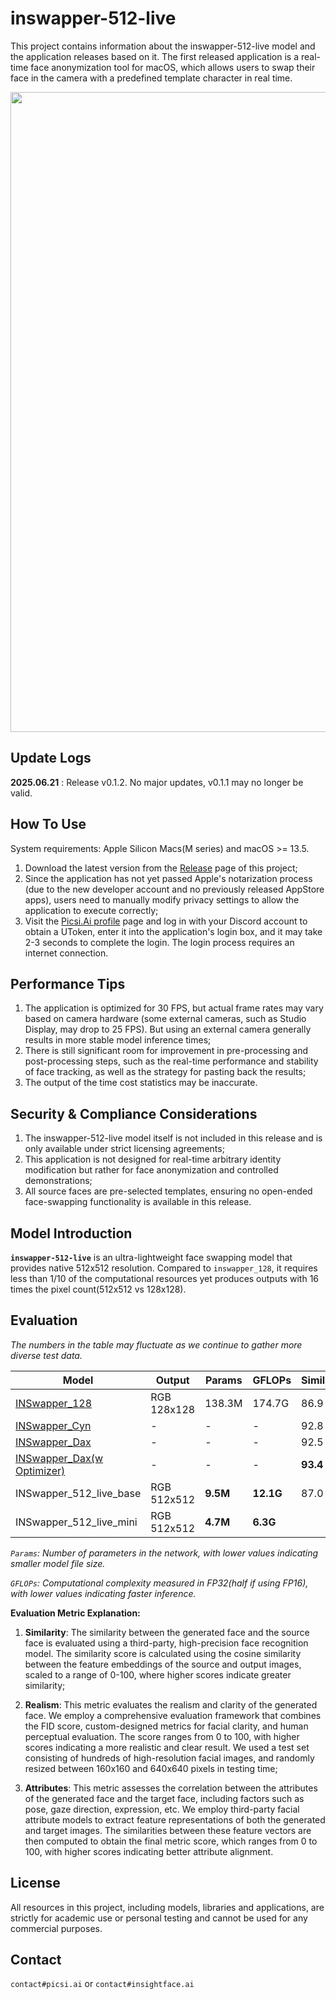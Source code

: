 # inswapper-512-live

This project contains information about the inswapper-512-live model and the application releases based on it. The first released application is a real-time face anonymization tool for macOS, which allows users to swap their face in the camera with a predefined template character in real time.

<div align="left">
  <img src="https://github.com/nttstar/insightface-resources/blob/master/images/inswapper_512_live_preview1.gif?raw=true" width="1024"/>
</div>

## Update Logs

**2025.06.21** : Release v0.1.2. No major updates, v0.1.1 may no longer be valid.

## How To Use

System requirements: Apple Silicon Macs(M series) and macOS >= 13.5.

1. Download the latest version from the [Release](https://github.com/deepinsight/inswapper-512-live/releases) page of this project;
2. Since the application has not yet passed Apple's notarization process (due to the new developer account and no previously released AppStore apps), users need to manually modify privacy settings to allow the application to execute correctly;
3. Visit the [Picsi.Ai profile](https://www.picsi.ai/profile) page and log in with your Discord account to obtain a UToken, enter it into the application's login box, and it may take 2-3 seconds to complete the login. The login process requires an internet connection.

## Performance Tips

1. The application is optimized for 30 FPS, but actual frame rates may vary based on camera hardware (some external cameras, such as Studio Display, may drop to 25 FPS). But using an external camera generally results in more stable model inference times;
2. There is still significant room for improvement in pre-processing and post-processing steps, such as the real-time performance and stability of face tracking, as well as the strategy for pasting back the results;
3. The output of the time cost statistics may be inaccurate.

## Security & Compliance Considerations

1. The inswapper-512-live model itself is not included in this release and is only available under strict licensing agreements;
2. This application is not designed for real-time arbitrary identity modification but rather for face anonymization and controlled demonstrations;
3. All source faces are pre-selected templates, ensuring no open-ended face-swapping functionality is available in this release.



## Model Introduction

**``inswapper-512-live``** is an ultra-lightweight face swapping model that provides native 512x512 resolution. Compared to ``inswapper_128``, it requires less than 1/10 of the computational resources yet produces outputs with 16 times the pixel count(512x512 vs 128x128).



## Evaluation

*The numbers in the table may fluctuate as we continue to gather more diverse test data.*

| Model                                                                                              | Output      | Params   | GFLOPs    | Similarity | Realism  | Attributes |
| -------------------------------------------------------------------------------------------------- | ----------- | -------- | --------- | ---------- | -------- | ---------- |
| [INSwapper_128](https://github.com/deepinsight/insightface/tree/master/examples/in_swapper)        | RGB 128x128 | 138.3M   | 174.7G    | 86.9       | 63.3     | 78.8       |
| [INSwapper_Cyn](https://www.picsi.ai)                                                              | -           | -        | -         | 92.8       | 75.9     | 80.6       |
| [INSwapper_Dax](https://www.picsi.ai)                                                              | -           | -        | -         | 92.5       | 86.0     | 81.5       |
| [INSwapper_Dax(w Optimizer)](https://www.picsi.ai/docs#-optimizer-and-enhanced-interface-features) | -           | -        | -         | **93.4**   | **90.2** | **87.7**   |
| INSwapper_512_live_base                                                                            | RGB 512x512 | **9.5M** | **12.1G** | 87.0       | 73.7     | 80.1       |
| INSwapper_512_live_mini                                                                            | RGB 512x512 | **4.7M** | **6.3G**  |            |          |            |

*``Params``: Number of parameters in the network, with lower values indicating smaller model file size.* 

*``GFLOPs``: Computational complexity measured in FP32(half if using FP16), with lower values indicating faster inference.* 


**Evaluation Metric Explanation:**

1) **Similarity**: The similarity between the generated face and the source face is evaluated using a third-party, high-precision face recognition model. The similarity score is calculated using the cosine similarity between the feature embeddings of the source and output images, scaled to a range of 0-100, where higher scores indicate greater similarity;

2) **Realism**: This metric evaluates the realism and clarity of the generated face. We employ a comprehensive evaluation framework that combines the FID score, custom-designed metrics for facial clarity, and human perceptual evaluation. The score ranges from 0 to 100, with higher scores indicating a more realistic and clear result. We used a test set consisting of hundreds of high-resolution facial images, and randomly resized between 160x160 and 640x640 pixels in testing time;

3) **Attributes**: This metric assesses the correlation between the attributes of the generated face and the target face, including factors such as pose, gaze direction, expression, etc. We employ third-party facial attribute models to extract feature representations of both the generated and target images. The similarities between these feature vectors are then computed to obtain the final metric score, which ranges from 0 to 100, with higher scores indicating better attribute alignment.

## License

All resources in this project, including models, libraries and applications, are strictly for academic use or personal testing and cannot be used for any commercial purposes. 

## Contact

``contact#picsi.ai`` or ``contact#insightface.ai``
